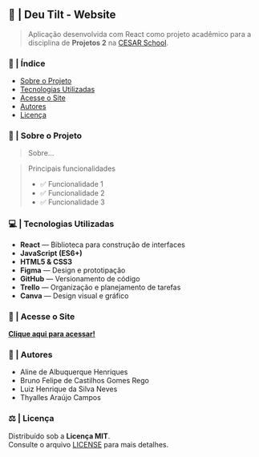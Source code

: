 ## 🧠 | Deu Tilt - Website

> Aplicação desenvolvida com React como projeto acadêmico para a disciplina de **Projetos 2** na [CESAR School](https://www.cesar.school).

### 📑 | Índice

- [Sobre o Projeto](#sobre-o-projeto)
- [Tecnologias Utilizadas](#tecnologias-utilizadas)
- [Acesse o Site](#acesse-o-site)
- [Autores](#autores)
- [Licença](#licença)

### 📌 | Sobre o Projeto

> Sobre...

> Principais funcionalidades
> - ✅ Funcionalidade 1  
> - ✅ Funcionalidade 2  
> - ✅ Funcionalidade 3

### 💻 | Tecnologias Utilizadas

- **React** — Biblioteca para construção de interfaces   
- **JavaScript (ES6+)**  
- **HTML5 & CSS3**  
- **Figma** — Design e prototipação  
- **GitHub** — Versionamento de código  
- **Trello** — Organização e planejamento de tarefas  
- **Canva** — Design visual e gráfico  

### 🔗 | Acesse o Site

[**Clique aqui para acessar!**](https://link-do-site.com)  

### 👥 | Autores

-  Aline de Albuquerque Henriques  
- Bruno Felipe de Castilhos Gomes Rego  
- Luiz Henrique da Silva Neves  
- Thyalles Araújo Campos  

### ⚖️ | Licença

Distribuído sob a **Licença MIT**.  
Consulte o arquivo [LICENSE](LICENSE) para mais detalhes.

